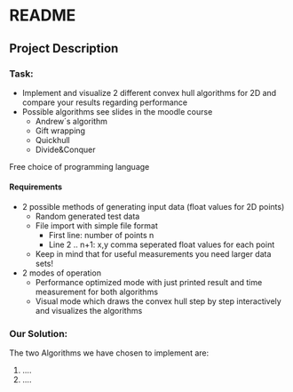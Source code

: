 # README
## Project Description
### Task:

- Implement and visualize 2 different convex hull algorithms for 2D and
compare your results regarding performance 
- Possible algorithms see slides in the moodle course 
  - Andrew´s algorithm 
  - Gift wrapping 
  - Quickhull 
  - Divide&Conquer

Free choice of programming language

#### Requirements
- 2 possible methods of generating input data (float values for 2D points)
  - Random generated test data 
  - File import with simple file format 
    - First line: number of points n 
    - Line 2 .. n+1: x,y comma seperated float values for each point 
  - Keep in mind that for useful measurements you need larger data sets!
- 2 modes of operation 
  - Performance optimized mode with just printed result and time measurement for both algorithms 
  - Visual mode which draws the convex hull step by step interactively and visualizes the algorithms


### Our Solution:

The two Algorithms we have chosen to implement are:
1. ....
2. ....
